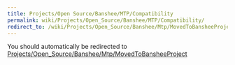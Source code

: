 ```yaml
---
title: Projects/Open Source/Banshee/MTP/Compatibility
permalink: wiki/Projects/Open_Source/Banshee/MTP/Compatibility/
redirect_to: /wiki/Projects/Open_Source/Banshee/Mtp/MovedToBansheeProject/
---
```


You should automatically be redirected to [Projects/Open_Source/Banshee/Mtp/MovedToBansheeProject](/wiki/Projects/Open_Source/Banshee/Mtp/MovedToBansheeProject/)
